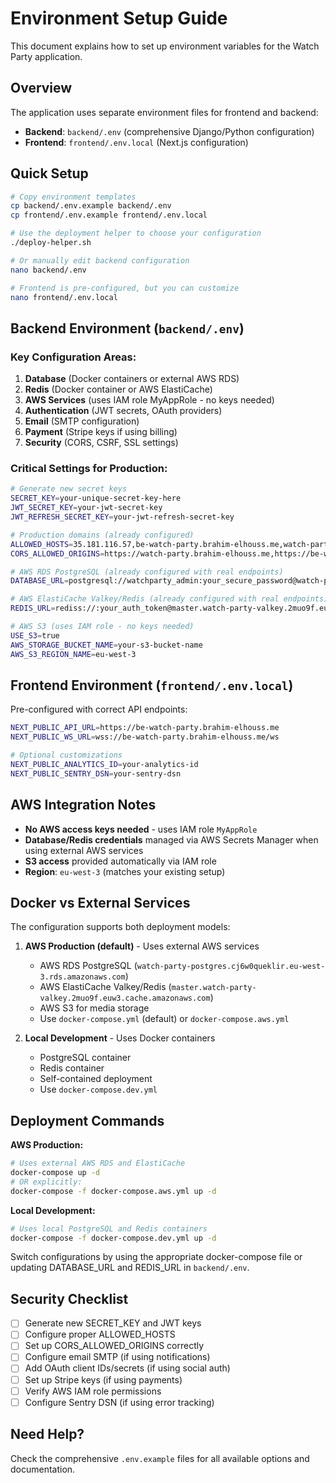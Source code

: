# Environment Setup Guide

This document explains how to set up environment variables for the Watch Party application.

## Overview

The application uses separate environment files for frontend and backend:

- **Backend**: `backend/.env` (comprehensive Django/Python configuration)
- **Frontend**: `frontend/.env.local` (Next.js configuration)

## Quick Setup

```bash
# Copy environment templates
cp backend/.env.example backend/.env
cp frontend/.env.example frontend/.env.local

# Use the deployment helper to choose your configuration
./deploy-helper.sh

# Or manually edit backend configuration
nano backend/.env

# Frontend is pre-configured, but you can customize
nano frontend/.env.local
```

## Backend Environment (`backend/.env`)

### Key Configuration Areas:

1. **Database** (Docker containers or external AWS RDS)
2. **Redis** (Docker container or AWS ElastiCache) 
3. **AWS Services** (uses IAM role MyAppRole - no keys needed)
4. **Authentication** (JWT secrets, OAuth providers)
5. **Email** (SMTP configuration)
6. **Payment** (Stripe keys if using billing)
7. **Security** (CORS, CSRF, SSL settings)

### Critical Settings for Production:

```bash
# Generate new secret keys
SECRET_KEY=your-unique-secret-key-here
JWT_SECRET_KEY=your-jwt-secret-key
JWT_REFRESH_SECRET_KEY=your-jwt-refresh-secret-key

# Production domains (already configured)
ALLOWED_HOSTS=35.181.116.57,be-watch-party.brahim-elhouss.me,watch-party.brahim-elhouss.me,localhost,127.0.0.1
CORS_ALLOWED_ORIGINS=https://watch-party.brahim-elhouss.me,https://be-watch-party.brahim-elhouss.me,http://localhost:3000,http://127.0.0.1:3000

# AWS RDS PostgreSQL (already configured with real endpoints)
DATABASE_URL=postgresql://watchparty_admin:your_secure_password@watch-party-postgres.cj6w0queklir.eu-west-3.rds.amazonaws.com:5432/watchparty_prod?sslmode=require

# AWS ElastiCache Valkey/Redis (already configured with real endpoints)
REDIS_URL=rediss://:your_auth_token@master.watch-party-valkey.2muo9f.euw3.cache.amazonaws.com:6379/0?ssl_cert_reqs=none

# AWS S3 (uses IAM role - no keys needed)
USE_S3=true
AWS_STORAGE_BUCKET_NAME=your-s3-bucket-name
AWS_S3_REGION_NAME=eu-west-3
```

## Frontend Environment (`frontend/.env.local`)

Pre-configured with correct API endpoints:

```bash
NEXT_PUBLIC_API_URL=https://be-watch-party.brahim-elhouss.me
NEXT_PUBLIC_WS_URL=wss://be-watch-party.brahim-elhouss.me/ws

# Optional customizations
NEXT_PUBLIC_ANALYTICS_ID=your-analytics-id
NEXT_PUBLIC_SENTRY_DSN=your-sentry-dsn
```

## AWS Integration Notes

- **No AWS access keys needed** - uses IAM role `MyAppRole`
- **Database/Redis credentials** managed via AWS Secrets Manager when using external AWS services
- **S3 access** provided automatically via IAM role
- **Region**: `eu-west-3` (matches your existing setup)

## Docker vs External Services

The configuration supports both deployment models:

1. **AWS Production (default)** - Uses external AWS services
   - AWS RDS PostgreSQL (`watch-party-postgres.cj6w0queklir.eu-west-3.rds.amazonaws.com`)
   - AWS ElastiCache Valkey/Redis (`master.watch-party-valkey.2muo9f.euw3.cache.amazonaws.com`) 
   - AWS S3 for media storage
   - Use `docker-compose.yml` (default) or `docker-compose.aws.yml`

2. **Local Development** - Uses Docker containers
   - PostgreSQL container
   - Redis container  
   - Self-contained deployment
   - Use `docker-compose.dev.yml`

## Deployment Commands

**AWS Production:**
```bash
# Uses external AWS RDS and ElastiCache
docker-compose up -d
# OR explicitly:
docker-compose -f docker-compose.aws.yml up -d
```

**Local Development:**
```bash
# Uses local PostgreSQL and Redis containers
docker-compose -f docker-compose.dev.yml up -d
```

Switch configurations by using the appropriate docker-compose file or updating DATABASE_URL and REDIS_URL in `backend/.env`.

## Security Checklist

- [ ] Generate new SECRET_KEY and JWT keys
- [ ] Configure proper ALLOWED_HOSTS
- [ ] Set up CORS_ALLOWED_ORIGINS correctly
- [ ] Configure email SMTP (if using notifications)
- [ ] Add OAuth client IDs/secrets (if using social auth)
- [ ] Set up Stripe keys (if using payments)
- [ ] Verify AWS IAM role permissions
- [ ] Configure Sentry DSN (if using error tracking)

## Need Help?

Check the comprehensive `.env.example` files for all available options and documentation.